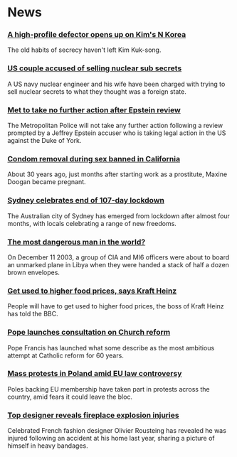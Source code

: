 # News
### [A high-profile defector opens up on Kim's N Korea](https://www.bbc.com/news/world-asia-58838834)
The old habits of secrecy haven't left Kim Kuk-song.
### [US couple accused of selling nuclear sub secrets](https://www.bbc.com/news/world-us-canada-58863678)
A US navy nuclear engineer and his wife have been charged with trying to sell nuclear secrets to what they thought was a foreign state.
### [Met to take no further action after Epstein review](https://www.bbc.com/news/uk-58866108)
The Metropolitan Police will not take any further action following a review prompted by a Jeffrey Epstein accuser who is taking legal action in the US against the Duke of York.
### [Condom removal during sex banned in California](https://www.bbc.com/news/world-us-canada-58848000)
About 30 years ago, just months after starting work as a prostitute, Maxine Doogan became pregnant. 
### [Sydney celebrates end of 107-day lockdown](https://www.bbc.com/news/world-australia-58866464)
The Australian city of Sydney has emerged from lockdown after almost four months, with locals celebrating a range of new freedoms.
### [The most dangerous man in the world?](https://www.bbc.com/news/world-asia-58857827)
On December 11 2003, a group of CIA and MI6 officers were about to board an unmarked plane in Libya when they were handed a stack of half a dozen brown envelopes. 
### [Get used to higher food prices, says Kraft Heinz](https://www.bbc.com/news/business-58847275)
People will have to get used to higher food prices, the boss of Kraft Heinz has told the BBC.
### [Pope launches consultation on Church reform](https://www.bbc.com/news/world-europe-58862935)
Pope Francis has launched what some describe as the most ambitious attempt at Catholic reform for 60 years.
### [Mass protests in Poland amid EU law controversy](https://www.bbc.com/news/world-europe-58863680)
Poles backing EU membership have taken part in protests across the country, amid fears it could leave the bloc.
### [Top designer reveals fireplace explosion injuries](https://www.bbc.com/news/world-europe-58859030)
Celebrated French fashion designer Olivier Rousteing has revealed he was injured following an accident at his home last year, sharing a picture of himself in heavy bandages. 
